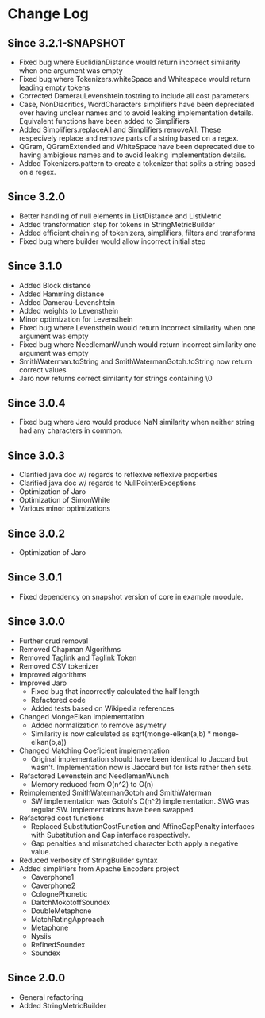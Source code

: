 Change Log
==========

## Since 3.2.1-SNAPSHOT ##
 - Fixed bug where EuclidianDistance would return incorrect similarity when one argument was empty
 - Fixed bug where Tokenizers.whiteSpace and Whitespace would return leading empty tokens
 - Corrected DamerauLevenshtein.tostring to include all cost parameters
 - Case, NonDiacritics, WordCharacters simplifiers have been depreciated over having unclear names and to avoid leaking implementation details. Equivalent functions have been added to Simplifiers
 - Added Simplifiers.replaceAll and Simplifiers.removeAll. These respecively replace and remove parts of a string based on a regex.
 - QGram, QGramExtended and WhiteSpace have been deprecated due to having ambigious names and to avoid leaking implementation details. 
 - Added Tokenizers.pattern to create a tokenizer that splits a string based on a regex.



## Since 3.2.0 ##

 - Better handling of null elements in ListDistance and ListMetric
 - Added transformation step for tokens in StringMetricBuilder
 - Added efficient chaining of tokenizers, simplifiers, filters and transforms
 - Fixed bug where builder would allow incorrect initial step

## Since 3.1.0 ##
 - Added Block distance
 - Added Hamming distance
 - Added Damerau-Levenshtein
 - Added weights to Levensthein
 - Minor optimization for Levensthein
 - Fixed bug where Levensthein would return incorrect similarity when one argument was empty
 - Fixed bug where NeedlemanWunch would return incorrect similarity one argument was empty
 - SmithWaterman.toString and SmithWatermanGotoh.toString now return correct values
 - Jaro now returns correct similarity for strings containing \0

## Since 3.0.4 ##
  - Fixed bug where Jaro would produce NaN similarity when neither string had any characters in common.

## Since 3.0.3 ##
  - Clarified java doc w/ regards to reflexive reflexive properties
  - Clarified java doc w/ regards to NullPointerExceptions
  - Optimization of Jaro
  - Optimization of SimonWhite
  - Various minor optimizations

## Since 3.0.2 ##
  - Optimization of Jaro

## Since 3.0.1 ##
  - Fixed dependency on snapshot version of core in example moodule.

## Since 3.0.0 ##

 - Further crud removal
  - Removed Chapman Algorithms
  - Removed Taglink and Taglink Token
  - Removed CSV tokenizer
 - Improved algorithms
  - Improved Jaro
    - Fixed bug that incorrectly calculated the half length
    - Refactored code
    - Added tests based on Wikipedia references
  - Changed MongeElkan implementation
    - Added normalization to remove asymetry
    - Similarity is now calculated as sqrt(monge-elkan(a,b) * monge-elkan(b,a))
  - Changed Matching Coeficient implementation
    - Original implementation should have been identical to Jaccard but wasn't. Implementation now is Jaccard but for lists rather then sets.
  - Refactored Levenstein and NeedlemanWunch
    - Memory reduced from O(n^2) to O(n)
  - Reimplemented SmithWatermanGotoh and SmithWaterman
    - SW implementation was Gotoh's O(n^2) implementation. SWG was regular SW. Implementations have been swapped.
  - Refactored cost functions 
    - Replaced SubstitutionCostFunction and AffineGapPenalty interfaces with Substitution and Gap interface respectively.
    - Gap penalties and mismatched character both apply a negative value.
 - Reduced verbosity of StringBuilder syntax
 - Added simplifiers from Apache Encoders project	
   - Caverphone1
   - Caverphone2
   - ColognePhonetic
   - DaitchMokotoffSoundex
   - DoubleMetaphone
   - MatchRatingApproach
   - Metaphone
   - Nysiis
   - RefinedSoundex
   - Soundex

## Since 2.0.0 ##

 - General refactoring
 - Added StringMetricBuilder
